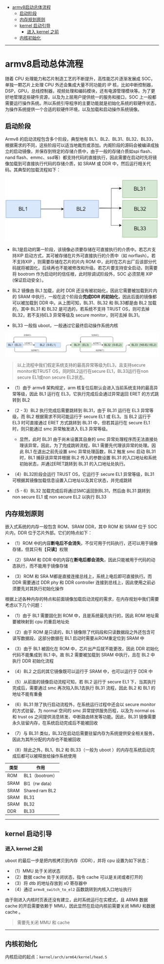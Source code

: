 - [armv8启动总体流程](#armv8启动总体流程)
	- [启动阶段](#启动阶段)
	- [内存规划原则](#内存规划原则)
	- [kernel 启动引导](#kernel-启动引导)
		- [进入 kernel 之前](#进入-kernel-之前)
	- [内核初始化](#内核初始化)

------

# armv8启动总体流程

随着 CPU 处理能力和芯片制造工艺的不断提升，高性能芯片逐渐发展成 SOC，单独一颗芯片上处理 CPU 外还会集成大量不同功能的 IP 核，比如中断控制器，DSP，GPU，总线控制器，视频处理和编码模块，还有电源管理模块等。为了更好地管理这些硬件资源，以及为上层用户提供统一的服务和接口，SOC 上一般都需要运行操作系统。所以系统引导程序的主要功能就是初始化系统的软硬件状态，为操作系统提供一个合适的软硬件环境，以及加载和启动操作系统镜像。


## 启动阶段

Armv8 的启动流程包含多个阶段，典型地有 BL1、BL2、BL31、BL32、BL33，根据需求的不同，这些阶段可以适当地裁剪或添加。内阁阶段的源码会被编译成独立的启动镜像，并保存到特定的存储介质中，由于一般的存储介质如spi flash、nand flash、emmc、ssd等）都支持代码的直接执行，因此需要在启动时先将镜像加载到可直接执行代码的存储介质，如 SRAM 或 DDR 中，然后运行相关代码。其典型的加载流程如下：

![](../img/armv8启动阶段.jpg)

- BL1是启动的第一阶段，该镜像必须要存储在可直接执行的介质中。若芯片支持XIP 启动方式，其可被存储在片外可直接执行的介质中（如 norflash）。若不支持XIP ，则需要存储在芯片的片内 ROM 中，此时在芯片出厂后该部分代码就将被固化，后续再也不能被修改和升级。若芯片要支持安全启动，则需要将 bootrom 作为启动时的信任根，此时除调试阶段外，SOC 必须禁用 XIP (保证启动安全）。

- BL2 镜像由 BL1 加载，此时 DDR 还没有被初始化，因此它需要被加载到片内的 SRAM 中执行，一般在这个阶段会**完成DDR 的初始化**，因此后面的镜像都可以被加载到 DDR 中。从上图可知，BL31、BL32 和 BL33都是由 BL2 加载的，其中 BL31 和 BL32 是可选的，若系统不支持 TRUST OS，则可去掉 BL32，若不支持EL3 异常等级及 secure monitor，则可去掉 BL31。

- BL33 一般指 uboot，一般通过它最终启动操作系统内核

![](../img/armv8启动阶段2.jpg)

> 以上流程中我们假定系统支持的最高异常等级为EL3，且支持secure monitor和TRUST OS，同时BL2运行在secure EL1，BL33运行在non secure EL1或non secure EL2状态。

- （1）由于 armv8 架构规定，arm 核复位后默认会进入当前系统支持的最高异常等级，因此 BL1 运行在 EL3，它执行完成后会通过异常返回 ERET 的方式跳转到 BL2
- （2 - 3）BL2 执行完成后需要跳转到 BL31，由于 BL31 运行在 EL3 异常等级，而 BL2 根据需求不同可能运行于 secure EL1 或 EL3。当 BL2 运行于 EL3 时可直接通过 ERET 方式跳转到 BL31 中，但若其运行在 secure EL1 时，则只能通过 smc 异常触发进入 EL3 异常等级。
	- 显然，此时 BL31 由于尚未设置其自身的 smc 异常处理程序而无法直接处理该异常，因此，为了完成跳转流程，BL1 需要先代理该异常的处理。因此 BL1 在退出之前先设置 smc 异常处理函数，BL2 触发 smc 启动 BL31 时，BL1 捕获该异常并根据 BL2 传入的参数设置 BL31 的入口地址和系统初始状态，并通过ERET跳转到 BL31 的入口地址处执行。

- （4）BL32阶段会运行 TRUST OS，它运行于 secure EL1 异常等级，BL31 可根据其镜像加载信息设置入口地址以及其它状态，并完成跳转
- （5 - 6）BL32 加载完成后将通过SMC返回到BL31，然后由 BL31 跳转到 non secure EL1 或 non secure EL2 以执行 BL33

## 内存规划原则

嵌入式系统的内存一般包含 ROM、SRAM  DDR，其中 ROM 和 SRAM 位于 SOC 片内，DDR 位于芯片外部。它们的特点如下：

- （1）ROM 中的内容**断电后不会消失**，不仅可用于代码执行，还可以用于镜像存储，但其只有【**只读**】权限

- （2）SRAM 和 DDR 中的内容在**断电后都会消失**，因此只能被用于代码的动态执行，而不能用于镜像存储

- （3）ROM 和 SRA M都是直接连接总线上，系统上电后即可直接执行。而 DDR 需要通过 DDR phy 和 DDR controller 连接到总线上，因此使用之前必须要先对其执行初始化操作

根据上述各种内存的特点和前面镜像加载启动流程的需求，在内存规划中我们需要考虑以下几个问题：

- （1）由于 BL1 需要固化到 ROM 中，且是系统最先执行的，因此 ROM 地址需要被映射到 cpu 的重启地址处

- （2）由于 ROM 是只读的，BL1 镜像除了代码段和只读数据段之外还包含可读写数据段，这部分数据在 BL1 启动时需要从ROM重定位到 SRAM 中

- （3）由于 BL1 被固化在 ROM 中，芯片出产后就不能更改，因此 DDR 初始化代码不能集成到 BL1 中。故 BL2 需要被加载到 SRAM 中执行，且在 BL2 中执行 DDR 初始化流程

- （4）BL2 之后的其它镜像既可以运行于 SRAM 中，也可以运行于 DDR 中

- （5）从前面的镜像启动流程可知，若 BL2 运行于 secure EL1 下，当其执行完成后，需要通过 smc 再次陷入BL1去执行 BL31 流程，因此 BL2 和 BL1 的地址不能有重叠

- （6）BL31 除了执行启动流程外，在系统运行过程中还会以 secure monitor 的方式驻留，为 normal 空间的 smc 异常提供服务历程，以及为 normal os 和 trust os 之间提供消息转发、中断路由转发等功能。因此，BL31 镜像需要永久驻留内存，在系统启动完成后不能被回收 

- （7）与 BL31 类似，BL32在启动后需要驻留内存为系统提供安全相关服务，因此为其所分配的内存也不能被回收
  
- （8）除此之外，BL1、BL2 和 BL33（一般为 uboot ）的内存在系统启动完成后都可以被释放给操作系统使用

|  类型   | 作用  |
|  ----  | ----  |
| ROM  | BL1（bootrom） |
| SRAM  | Bl1（rw data） |
| SRAM  | Shared ram BL2 |
| SRAM  | BL31 |
| SRAM  | BL32 |
| DDR  | BL33 |

-----

## kernel 启动引导

### 进入 kernel 之前

uboot 的最后一步是把内核拷贝到内存（DDR），并将 cpu 设置为如下状态：

- （1）MMU 处于关闭状态
- （2）数据 cache 处于关闭状态，指令 cache 可以是关闭或者打开的
- （3）将 dtb 的地址存放到 x0 寄存器中
- （4）通过 `armv8_switch_to_el2` 函数跳转到内核入口地址执行

由于刚进入内核时页表还没有建立，此时系统运行在实模式，且 ARM8 数据 cache 的开启需要依赖于 MMU，因此显然在启动内核前需要关闭 MMU 和数据 cache 。

> 需要先关闭 MMU 和 cache

-----

##  内核初始化

内核启动的起点：`kernel/arch/arm64/kernel/head.S`

